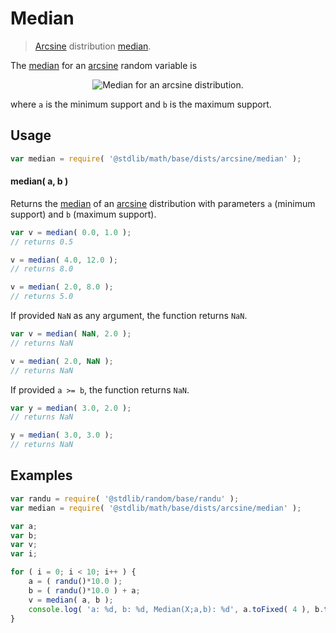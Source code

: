 # Median

> [Arcsine][arcsine-distribution] distribution [median][median].

<!-- Section to include introductory text. Make sure to keep an empty line after the intro `section` element and another before the `/section` close. -->

<section class="intro">

The [median][median] for an [arcsine][arcsine-distribution] random variable is

<!-- <equation class="equation" label="eq:arcsine_median" align="center" raw="\operatorname{Median}\left( X \right) = \frac{1}{2} \cdot ( a + b )" alt="Median for an arcsine distribution."> -->

<div class="equation" align="center" data-raw-text="\operatorname{Median}\left( X \right) = \frac{1}{2} \cdot ( a + b )" data-equation="eq:arcsine_median">
    <img src="https://cdn.rawgit.com/stdlib-js/stdlib/6c7e930588674097b03b3201c5d368532bba6c67/lib/node_modules/@stdlib/math/base/dists/arcsine/median/docs/img/equation_arcsine_median.svg" alt="Median for an arcsine distribution.">
    <br>
</div>

<!-- </equation> -->

where `a` is the minimum support and `b` is the maximum support.

</section>

<!-- /.intro -->

<!-- Package usage documentation. -->

<section class="usage">

## Usage

```javascript
var median = require( '@stdlib/math/base/dists/arcsine/median' );
```

#### median( a, b )

Returns the [median][median] of an [arcsine][arcsine-distribution] distribution with parameters `a` (minimum support) and `b` (maximum support).

```javascript
var v = median( 0.0, 1.0 );
// returns 0.5

v = median( 4.0, 12.0 );
// returns 8.0

v = median( 2.0, 8.0 );
// returns 5.0
```

If provided `NaN` as any argument, the function returns `NaN`.

```javascript
var v = median( NaN, 2.0 );
// returns NaN

v = median( 2.0, NaN );
// returns NaN
```

If provided `a >= b`, the function returns `NaN`.

```javascript
var y = median( 3.0, 2.0 );
// returns NaN

y = median( 3.0, 3.0 );
// returns NaN
```

</section>

<!-- /.usage -->

<!-- Package usage notes. Make sure to keep an empty line after the `section` element and another before the `/section` close. -->

<section class="notes">

</section>

<!-- /.notes -->

<!-- Package usage examples. -->

<section class="examples">

## Examples

<!-- eslint no-undef: "error" -->

```javascript
var randu = require( '@stdlib/random/base/randu' );
var median = require( '@stdlib/math/base/dists/arcsine/median' );

var a;
var b;
var v;
var i;

for ( i = 0; i < 10; i++ ) {
    a = ( randu()*10.0 );
    b = ( randu()*10.0 ) + a;
    v = median( a, b );
    console.log( 'a: %d, b: %d, Median(X;a,b): %d', a.toFixed( 4 ), b.toFixed( 4 ), v.toFixed( 4 ) );
}
```

</section>

<!-- /.examples -->

<!-- Section to include cited references. If references are included, add a horizontal rule *before* the section. Make sure to keep an empty line after the `section` element and another before the `/section` close. -->

<section class="references">

</section>

<!-- /.references -->

<!-- Section for all links. Make sure to keep an empty line after the `section` element and another before the `/section` close. -->

<section class="links">

[arcsine-distribution]: https://en.wikipedia.org/wiki/Arcsine_distribution

[median]: https://en.wikipedia.org/wiki/Median

</section>

<!-- /.links -->

